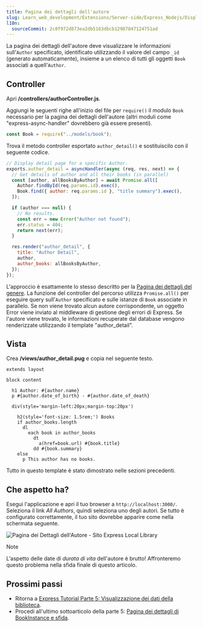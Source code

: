 ```yaml
---
title: Pagina dei dettagli dell'autore
slug: Learn_web_development/Extensions/Server-side/Express_Nodejs/Displaying_data/Author_detail_page
l10n:
  sourceCommit: 2c0f972d873ea2db5163dbcb12987847124751ad
---
```


La pagina dei dettagli dell'autore deve visualizzare le informazioni sull'`Author` specificato, identificato utilizzando il valore del campo `_id` (generato automaticamente), insieme a un elenco di tutti gli oggetti `Book` associati a quell'`Author`.

## Controller

Apri **/controllers/authorController.js**.

Aggiungi le seguenti righe all'inizio del file per `require()` il modulo `Book` necessario per la pagina dei dettagli dell'autore (altri moduli come "express-async-handler" dovrebbero già essere presenti).

```js
const Book = require("../models/book");
```

Trova il metodo controller esportato `author_detail()` e sostituiscilo con il seguente codice.

```js
// Display detail page for a specific Author.
exports.author_detail = asyncHandler(async (req, res, next) => {
  // Get details of author and all their books (in parallel)
  const [author, allBooksByAuthor] = await Promise.all([
    Author.findById(req.params.id).exec(),
    Book.find({ author: req.params.id }, "title summary").exec(),
  ]);

  if (author === null) {
    // No results.
    const err = new Error("Author not found");
    err.status = 404;
    return next(err);
  }

  res.render("author_detail", {
    title: "Author Detail",
    author,
    author_books: allBooksByAuthor,
  });
});
```

L'approccio è esattamente lo stesso descritto per la [Pagina dei dettagli del genere](/it/docs/Learn_web_development/Extensions/Server-side/Express_Nodejs/Displaying_data/Genre_detail_page).
La funzione del controller del percorso utilizza `Promise.all()` per eseguire query sull'`Author` specificato e sulle istanze di `Book` associate in parallelo.
Se non viene trovato alcun autore corrispondente, un oggetto Error viene inviato al middleware di gestione degli errori di Express.
Se l'autore viene trovato, le informazioni recuperate dal database vengono renderizzate utilizzando il template "author_detail".

## Vista

Crea **/views/author_detail.pug** e copia nel seguente testo.

```pug
extends layout

block content

  h1 Author: #{author.name}
  p #{author.date_of_birth} - #{author.date_of_death}

  div(style='margin-left:20px;margin-top:20px')

    h2(style='font-size: 1.5rem;') Books
    if author_books.length
      dl
        each book in author_books
          dt
            a(href=book.url) #{book.title}
          dd #{book.summary}
    else
      p This author has no books.
```

Tutto in questo template è stato dimostrato nelle sezioni precedenti.

## Che aspetto ha?

Esegui l'applicazione e apri il tuo browser a `http://localhost:3000/`. Seleziona il link _All Authors_, quindi seleziona uno degli autori. Se tutto è configurato correttamente, il tuo sito dovrebbe apparire come nella schermata seguente.

![Pagina dei Dettagli dell'Autore - Sito Express Local Library](locallibary_express_author_detail.png)

> [!NOTE]
> L'aspetto delle date di _durata di vita_ dell'autore è brutto! Affronteremo questo problema nella sfida finale di questo articolo.

## Prossimi passi

- Ritorna a [Express Tutorial Parte 5: Visualizzazione dei dati della biblioteca](/it/docs/Learn_web_development/Extensions/Server-side/Express_Nodejs/Displaying_data).
- Procedi all'ultimo sottoarticolo della parte 5: [Pagina dei dettagli di BookInstance e sfida](/it/docs/Learn_web_development/Extensions/Server-side/Express_Nodejs/Displaying_data/BookInstance_detail_page_and_challenge).
